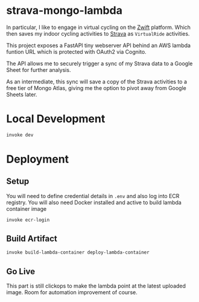 # strava-mongo-lambda

In particular, I like to engage in virtual cycling on the [Zwift](https://zwift.com) platform. Which then saves my indoor cycling activities to [Strava](https://strava.com) as `VirtualRide` activities.

This project exposes a FastAPI tiny webserver API behind an AWS lambda funtion URL which is protected with OAuth2 via Cognito.

The API allows me to securely trigger a sync of my Strava data to a Google Sheet for further analysis.

As an intermediate, this sync will save a copy of the Strava activities to a free tier of Mongo Atlas, giving me the option to pivot away from Google Sheets later.

# Local Development

```sh
invoke dev
```

# Deployment

## Setup

You will need to define credential details in `.env` and also log into ECR registry.
You will also need Docker installed and active to build lambda container image

```sh
invoke ecr-login
```

## Build Artifact 

```sh
invoke build-lambda-container deploy-lambda-container
```

## Go Live

This part is still clickops to make the lambda point at the latest uploaded image.
Room for automation improvement of course.
